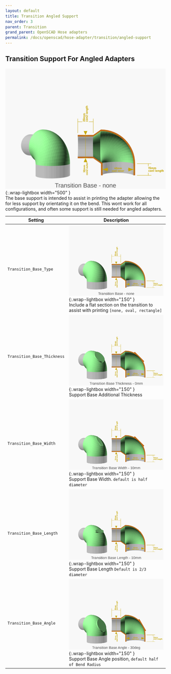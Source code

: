 ```yaml
---
layout: default
title: Transition Angled Support
nav_order: 3
parent: Transition
grand_parent: OpenSCAD Hose adapters
permalink: /docs/openscad/hose-adapter/transition/angled-support
---
```


## Transition Support For Angled Adapters
![vacuum_hose_adapter transitionbase](/assets/openscad/hose-adapters/vacuum_hose_adapter-transitionbase_text.gif){:.wrap-lightbox  width="500" }
<br>The base support is intended to assist in printing the adapter allowing the for less support by orientating it on the bend. This wont work for all configurations, and often some support is still needed for angled adapters.<br>

Setting | Description
-|-
`Transition_Base_Type` | ![vacuum_hose_adapter transitionbase](/assets/openscad/hose-adapters/vacuum_hose_adapter-transitionbase_text.gif){:.wrap-lightbox  width="150" }<br> Include a flat section on the transition to assist with printing `[none, oval, rectangle]`
`Transition_Base_Thickness` |![vacuum_hose_adapter transitionbase_thickness](/assets/openscad/hose-adapters/vacuum_hose_adapter-transitionbase_thickness_text.gif){:.wrap-lightbox  width="150" }<br> Support Base Additional Thickness
`Transition_Base_Width` | ![vacuum_hose_adapter transitionbase_width](/assets/openscad/hose-adapters/vacuum_hose_adapter-transitionbase_width_text.gif){:.wrap-lightbox  width="150" }<br>Support Base Width. `default is half diameter`
`Transition_Base_Length` | ![vacuum_hose_adapter transitionbase_length](/assets/openscad/hose-adapters/vacuum_hose_adapter-transitionbase_length_text.gif){:.wrap-lightbox  width="150" }<br>Support Base Length `Default is 2/3 diameter`
`Transition_Base_Angle` | ![vacuum_hose_adapter transitionbase_angle_text](/assets/openscad/hose-adapters/vacuum_hose_adapter-transitionbase_angle_text.gif){:.wrap-lightbox  width="150" }<br>Support Base Angle position, `default half of Bend Radius`




